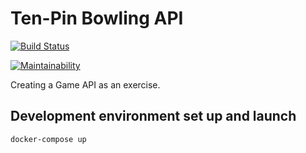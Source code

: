 # Ten-Pin Bowling API

[![Build Status](https://travis-ci.org/dogweather/bowling-api.svg?branch=master)](https://travis-ci.org/dogweather/bowling-api)

[![Maintainability](https://api.codeclimate.com/v1/badges/a3e5c9c337305129b87b/maintainability)](https://codeclimate.com/github/dogweather/bowling-api/maintainability)




Creating a Game API as an exercise.

## Development environment set up and launch

```bash
docker-compose up
```
